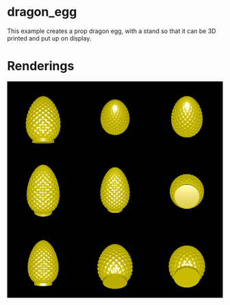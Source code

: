 # dragon_egg

This example creates a prop dragon egg, with a stand so that it can be 3D printed and put up on display.

# Renderings

![Renderings of the model](rendering.png)
